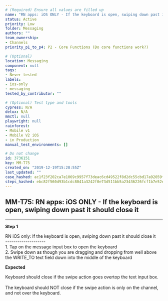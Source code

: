```yaml
---
# (Required) Ensure all values are filled up
name: "RN apps: iOS ONLY - If the keyboard is open, swiping down past it should close it"
status: Active
priority: Low
folder: Messaging
authors: ""
team_ownership:
- Channels
priority_p1_to_p4: P2 - Core Functions (Do core functions work?)

# (Optional)
location: Messaging
component: null
tags:
- Never tested
labels:
- ios-only
- messaging
tested_by_contributor: ""

# (Optional) Test type and tools
cypress: N/A
detox: N/A
mmctl: null
playwright: null
rainforest:
- Mobile v1
- Mobile V2 iOS
- in Production
manual_test_environments: []

# Do not change
id: 3736151
key: MM-T75
created_on: "2019-12-19T15:28:55Z"
last_updated: ""
case_hashed: ac1f23f202ca7e1069c9957f73deac6cd49522f8d2dc55cbd17a92059f43cca0ad43ca341cf0de079ec9d33f546edc6a
steps_hashed: ebc82f560d93b1cdc8041a3242f0e73d511bb5a23436226fcf1b7e52e7bb69ec75044fa90938e9fadfbf88b24e7e2724
---
```


<!-- (Auto-generated) Based on frontmatter's "key" and "name" -->

## MM-T75: RN apps: iOS ONLY - If the keyboard is open, swiping down past it should close it

---

**Step 1**

RN iOS only: If the keyboard is open, swiping down past it should close it\
\--------------------\
1\. Tap on the message input box to open the keyboard\
2\. Swipe down as though you are dragging and dropping from well above the WRITE\_TO text field down into the middle of the keyboard

**Expected**

Keyboard should close if the swipe action goes overtop the text input box.\
\
The keyboard should NOT close if the swipe action is only on the channel, and not over the keyboard.

